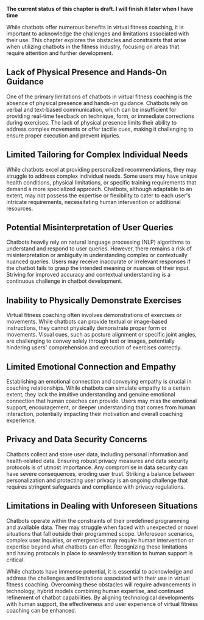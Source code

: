 **The current status of this chapter is draft. I will finish it later when I have time**

While chatbots offer numerous benefits in virtual fitness coaching, it is important to acknowledge the challenges and limitations associated with their use. This chapter explores the obstacles and constraints that arise when utilizing chatbots in the fitness industry, focusing on areas that require attention and further development.

Lack of Physical Presence and Hands-On Guidance
-----------------------------------------------

One of the primary limitations of chatbots in virtual fitness coaching is the absence of physical presence and hands-on guidance. Chatbots rely on verbal and text-based communication, which can be insufficient for providing real-time feedback on technique, form, or immediate corrections during exercises. The lack of physical presence limits their ability to address complex movements or offer tactile cues, making it challenging to ensure proper execution and prevent injuries.

Limited Tailoring for Complex Individual Needs
----------------------------------------------

While chatbots excel at providing personalized recommendations, they may struggle to address complex individual needs. Some users may have unique health conditions, physical limitations, or specific training requirements that demand a more specialized approach. Chatbots, although adaptable to an extent, may not possess the expertise or flexibility to cater to each user's intricate requirements, necessitating human intervention or additional resources.

Potential Misinterpretation of User Queries
-------------------------------------------

Chatbots heavily rely on natural language processing (NLP) algorithms to understand and respond to user queries. However, there remains a risk of misinterpretation or ambiguity in understanding complex or contextually nuanced queries. Users may receive inaccurate or irrelevant responses if the chatbot fails to grasp the intended meaning or nuances of their input. Striving for improved accuracy and contextual understanding is a continuous challenge in chatbot development.

Inability to Physically Demonstrate Exercises
---------------------------------------------

Virtual fitness coaching often involves demonstrations of exercises or movements. While chatbots can provide textual or image-based instructions, they cannot physically demonstrate proper form or movements. Visual cues, such as posture alignment or specific joint angles, are challenging to convey solely through text or images, potentially hindering users' comprehension and execution of exercises correctly.

Limited Emotional Connection and Empathy
----------------------------------------

Establishing an emotional connection and conveying empathy is crucial in coaching relationships. While chatbots can simulate empathy to a certain extent, they lack the intuitive understanding and genuine emotional connection that human coaches can provide. Users may miss the emotional support, encouragement, or deeper understanding that comes from human interaction, potentially impacting their motivation and overall coaching experience.

Privacy and Data Security Concerns
----------------------------------

Chatbots collect and store user data, including personal information and health-related data. Ensuring robust privacy measures and data security protocols is of utmost importance. Any compromise in data security can have severe consequences, eroding user trust. Striking a balance between personalization and protecting user privacy is an ongoing challenge that requires stringent safeguards and compliance with privacy regulations.

Limitations in Dealing with Unforeseen Situations
-------------------------------------------------

Chatbots operate within the constraints of their predefined programming and available data. They may struggle when faced with unexpected or novel situations that fall outside their programmed scope. Unforeseen scenarios, complex user inquiries, or emergencies may require human intervention or expertise beyond what chatbots can offer. Recognizing these limitations and having protocols in place to seamlessly transition to human support is critical.

While chatbots have immense potential, it is essential to acknowledge and address the challenges and limitations associated with their use in virtual fitness coaching. Overcoming these obstacles will require advancements in technology, hybrid models combining human expertise, and continued refinement of chatbot capabilities. By aligning technological developments with human support, the effectiveness and user experience of virtual fitness coaching can be enhanced.
